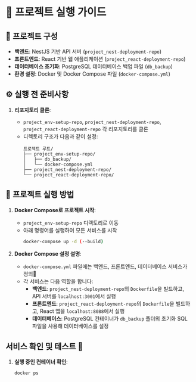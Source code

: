 # 📘 프로젝트 실행 가이드

## 📂 프로젝트 구성

- **백엔드**: NestJS 기반 API 서버 (`project_nest-deployment-repo`)
- **프론트엔드**: React 기반 웹 애플리케이션 (`project_react-deployment-repo`)
- **데이터베이스 초기화**: PostgreSQL 데이터베이스 백업 파일 (`db_backup`)
- **환경 설정**: Docker 및 Docker Compose 파일 (`docker-compose.yml`)

## ⚙️ 실행 전 준비사항

1. **리포지토리 클론**:

   - `project_env-setup-repo`, `project_nest-deployment-repo`, `project_react-deployment-repo` 각 리포지토리를 클론
   - 디렉토리 구조가 다음과 같이 설정:
     ```
     프로젝트 루트/
     ├── project_env-setup-repo/
     │   ├── db_backup/
     │   └── docker-compose.yml
     ├── project_nest-deployment-repo/
     └── project_react-deployment-repo/
     ```

## 🚀 프로젝트 실행 방법

1. **Docker Compose로 프로젝트 시작**:

   - `project_env-setup-repo` 디렉토리로 이동
   - 아래 명령어를 실행하여 모든 서비스를 시작
     ```bash
     docker-compose up -d (--build)
     ```

2. **Docker Compose 설정 설명**:
   - `docker-compose.yml` 파일에는 백엔드, 프론트엔드, 데이터베이스 서비스가 정의
   - 각 서비스는 다음 역할을 합니다:
     - **백엔드**: `project_nest-deployment-repo`의 `Dockerfile`을 빌드하고, API 서버를 `localhost:3001`에서 실행
     - **프론트엔드**: `project_react-deployment-repo`의 `Dockerfile`을 빌드하고, React 앱을 `localhost:8088`에서 실행
     - **데이터베이스**: PostgreSQL 컨테이너가 `db_backup` 폴더의 초기화 SQL 파일을 사용해 데이터베이스를 설정

## 서비스 확인 및 테스트 🧪

1. **실행 중인 컨테이너 확인**:
   ```bash
   docker ps
   ```
